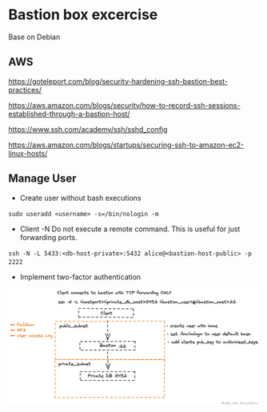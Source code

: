 # Bastion box excercise

Base on Debian

## AWS

<https://goteleport.com/blog/security-hardening-ssh-bastion-best-practices/>

<https://aws.amazon.com/blogs/security/how-to-record-ssh-sessions-established-through-a-bastion-host/>

<https://www.ssh.com/academy/ssh/sshd_config>

<https://aws.amazon.com/blogs/startups/securing-ssh-to-amazon-ec2-linux-hosts/>

## Manage User

- Create user without bash executions

`sudo useradd <username> -s=/bin/nologin -m`

- Client -N  Do not execute a remote command.  This is useful for just forwarding ports.

`ssh -N -L 5433:<db-host-private>:5432 alice@<bastion-host-public> -p 2222`

- Implement two-factor authentication

![bastion](./bastion.png)
